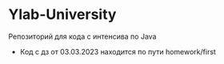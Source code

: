 # Ylab-University
Репозиторий для кода с интенсива по Java
- Код с дз от 03.03.2023 находится по пути homework/first
